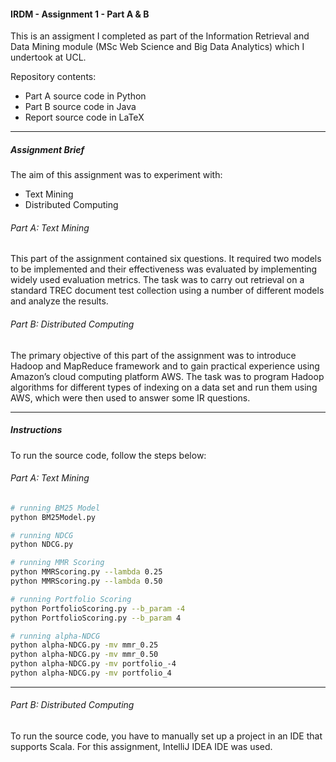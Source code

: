 #### IRDM - Assignment 1 - Part A & B

This is an assigment I completed as part of the Information Retrieval and Data Mining module (MSc Web Science and Big Data Analytics) which I undertook at UCL.

Repository contents:

* Part A source code in Python
* Part B source code in Java
* Report source code in LaTeX

---

##### Assignment Brief

The aim of this assignment was to experiment with:

* Text Mining
* Distributed Computing

###### Part A: Text Mining

This part of the assignment contained six questions. It required two models to be implemented and their effectiveness was evaluated by implementing widely used evaluation metrics. The task was to carry out retrieval on a standard TREC document test collection using a number of different models and analyze the results.

###### Part B: Distributed Computing

The primary objective of this part of the assignment was to introduce Hadoop and MapReduce framework and to gain practical experience using Amazon’s cloud computing platform AWS. The task was to program Hadoop algorithms for different types of indexing on a data set and run them using AWS, which were then used to answer some IR questions.

---

##### Instructions

To run the source code, follow the steps below:

###### Part A: Text Mining

```bash
# running BM25 Model
python BM25Model.py

# running NDCG
python NDCG.py

# running MMR Scoring
python MMRScoring.py --lambda 0.25
python MMRScoring.py --lambda 0.50

# running Portfolio Scoring
python PortfolioScoring.py --b_param -4
python PortfolioScoring.py --b_param 4

# running alpha-NDCG
python alpha-NDCG.py -mv mmr_0.25
python alpha-NDCG.py -mv mmr_0.50
python alpha-NDCG.py -mv portfolio_-4
python alpha-NDCG.py -mv portfolio_4

```

---

###### Part B: Distributed Computing

To run the source code, you have to manually set up a project in an IDE that supports Scala. For this assignment, IntelliJ IDEA IDE was used.
